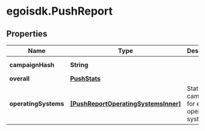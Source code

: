 # egoisdk.PushReport

## Properties

Name | Type | Description | Notes
------------ | ------------- | ------------- | -------------
**campaignHash** | **String** |  | [optional] [readonly] 
**overall** | [**PushStats**](PushStats.md) |  | [optional] 
**operatingSystems** | [**[PushReportOperatingSystemsInner]**](PushReportOperatingSystemsInner.md) | Stats of the campaign for each operating system | [optional] 


